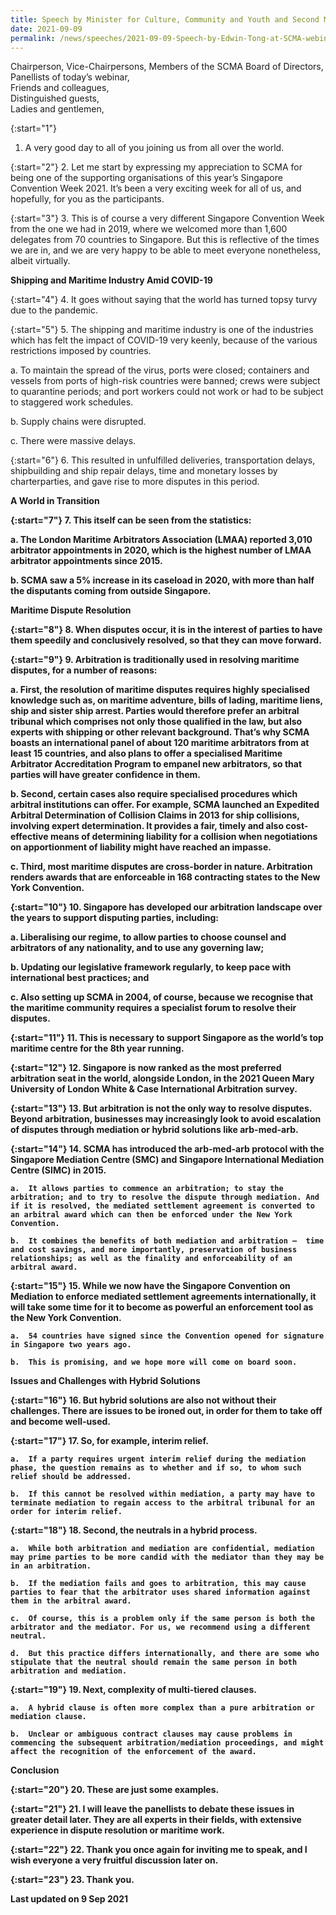 ```yaml
---
title: Speech by Minister for Culture, Community and Youth and Second Minister for Law Edwin Tong SC at SCMA Webinar Hybrid Dispute Resolution Mechanisms as the Wave of the Future Perspectives from Singapore as a Maritime Hub
date: 2021-09-09
permalink: /news/speeches/2021-09-09-Speech-by-Edwin-Tong-at-SCMA-webinar.md
---
```


Chairperson, Vice-Chairpersons, Members of the SCMA Board of Directors, <br>
Panellists of today’s webinar,<br>
Friends and colleagues,<br>
Distinguished guests,<br>
Ladies and gentlemen,

{:start="1"}
1.	A very good day to all of you joining us from all over the world.

{:start="2"}
2.	Let me start by expressing my appreciation to SCMA for being one of the supporting organisations of this year’s Singapore Convention Week 2021. It’s been a very exciting week for all of us, and hopefully, for you as the participants.

{:start="3"}
3.	This is of course a very different Singapore Convention Week from the one we had in 2019, where we welcomed more than 1,600 delegates from 70 countries to Singapore. But this is reflective of the times we are in, and we are very happy to be able to meet everyone nonetheless, albeit virtually.

**Shipping and Maritime Industry Amid COVID-19**

{:start="4"}
4.	It goes without saying that the world has turned topsy turvy due to the pandemic.

{:start="5"}
5.	The shipping and maritime industry is one of the industries which has felt the impact of COVID-19 very keenly, because of the various restrictions imposed by countries. 

   a.	To maintain the spread of the virus, ports were closed; containers and vessels from ports of high-risk countries were banned; crews were subject to quarantine periods; and port workers could not work or had to be subject to staggered work schedules.

   b.	Supply chains were disrupted.

   c.	There were massive delays.

{:start="6"}
6.	This resulted in unfulfilled deliveries, transportation delays, shipbuilding and ship repair delays, time and monetary losses by charterparties, and gave rise to more disputes in this period.

<b>A World in Transition<b>

{:start="7"}
7.	This itself can be seen from the statistics:

   a.	The London Maritime Arbitrators Association (LMAA) reported 3,010 arbitrator appointments in 2020, which is the highest number of LMAA arbitrator appointments since 2015.

   b.	SCMA saw a 5% increase in its caseload in 2020, with more than half the disputants coming from outside Singapore.

**Maritime Dispute Resolution**

{:start="8"}
8.	When disputes occur, it is in the interest of parties to have them speedily and conclusively resolved, so that they can move forward. 

{:start="9"}
9.	Arbitration is traditionally used in resolving maritime disputes, for a number of reasons: 
   
  a.	First, the resolution of maritime disputes requires highly specialised knowledge such as, on maritime adventure, bills of lading, maritime liens, ship and sister ship arrest. Parties would therefore prefer an arbitral tribunal which comprises not only those qualified in the law, but also experts with shipping or other relevant background. That’s why SCMA boasts an international panel of about 120 maritime arbitrators from at least 15 countries, and also plans to offer a specialised Maritime Arbitrator Accreditation Program to empanel new arbitrators, so that parties will have greater confidence in them.
  
  b.	Second, certain cases also require specialised procedures which arbitral institutions can offer. For example, SCMA launched an Expedited Arbitral Determination of Collision Claims in 2013 for ship collisions, involving expert determination. It provides a fair, timely and also cost-effective means of determining liability for a collision when negotiations on apportionment of liability might have reached an impasse.

c.	Third, most maritime disputes are cross-border in nature. Arbitration renders awards that are enforceable in 168 contracting states to the New York Convention.
  
{:start="10"}
10.	Singapore has developed our arbitration landscape over the years to support disputing parties, including:

   a.	Liberalising our regime, to allow parties to choose counsel and arbitrators of any nationality, and to use any governing law;

   b.	Updating our legislative framework regularly, to keep pace with international best practices; and

   c.	Also setting up SCMA in 2004, of course, because we recognise that the maritime community requires a specialist forum to resolve their disputes.

{:start="11"}
11.	This is necessary to support Singapore as the world’s top maritime centre for the 8th year running.

{:start="12"}
12.	Singapore is now ranked as the most preferred arbitration seat in the world, alongside London, in the 2021 Queen Mary University of London White & Case International Arbitration survey.

{:start="13"}
13.	But arbitration is not the only way to resolve disputes. Beyond arbitration, businesses may increasingly look to avoid escalation of disputes through mediation or hybrid solutions like arb-med-arb.
  
{:start="14"}
14.	SCMA has introduced the arb-med-arb protocol with the Singapore Mediation Centre (SMC) and Singapore International Mediation Centre (SIMC) in 2015.

    a.	It allows parties to commence an arbitration; to stay the arbitration; and to try to resolve the dispute through mediation. And if it is resolved, the mediated settlement agreement is converted to an arbitral award which can then be enforced under the New York Convention.

    b.	It combines the benefits of both mediation and arbitration –  time and cost savings, and more importantly, preservation of business relationships; as well as the finality and enforceability of an arbitral award.


{:start="15"}
15.	While we now have the Singapore Convention on Mediation to enforce mediated settlement agreements internationally, it will take some time for it to become as powerful an enforcement tool as the New York Convention.

    a.	54 countries have signed since the Convention opened for signature in Singapore two years ago. 

    b.	This is promising, and we hope more will come on board soon.

**Issues and Challenges with Hybrid Solutions**
  
{:start="16"}
16.	But hybrid solutions are also not without their challenges. There are issues to be ironed out, in order for them to take off and become well-used. 

{:start="17"}
17.	So, for example, interim relief. 

    a.	If a party requires urgent interim relief during the mediation phase, the question remains as to whether and if so, to whom such relief should be addressed. 

    b.	If this cannot be resolved within mediation, a party may have to terminate mediation to regain access to the arbitral tribunal for an order for interim relief.


{:start="18"}
18.	Second, the neutrals in a hybrid process.

    a.	While both arbitration and mediation are confidential, mediation may prime parties to be more candid with the mediator than they may be in an arbitration. 

    b.	If the mediation fails and goes to arbitration, this may cause parties to fear that the arbitrator uses shared information against them in the arbitral award.

    c.	Of course, this is a problem only if the same person is both the arbitrator and the mediator. For us, we recommend using a different neutral.

    d.	But this practice differs internationally, and there are some who stipulate that the neutral should remain the same person in both arbitration and mediation.

{:start="19"}
19.	Next, complexity of multi-tiered clauses.

    a.	A hybrid clause is often more complex than a pure arbitration or mediation clause.

    b.	Unclear or ambiguous contract clauses may cause problems in commencing the subsequent arbitration/mediation proceedings, and might affect the recognition of the enforcement of the award.

**Conclusion**
  
{:start="20"}
20.	These are just some examples. 

{:start="21"}
21.	I will leave the panellists to debate these issues in greater detail later. They are all experts in their fields, with extensive experience in dispute resolution or maritime work.

{:start="22"}
22.	Thank you once again for inviting me to speak, and I wish everyone a very fruitful discussion later on. 

{:start="23"}
23. Thank you.


<p class="right-side-updated">Last updated on 9 Sep 2021</p> 
